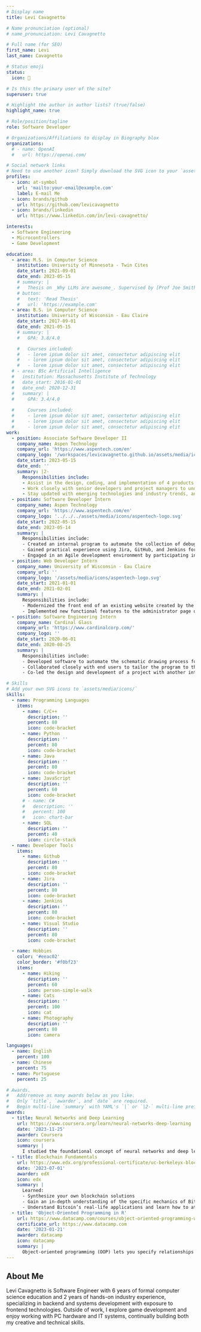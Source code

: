 ```yaml
---
# Display name
title: Levi Cavagnetto

# Name pronunciation (optional)
# name_pronunciation: Levi Cavagnetto

# Full name (for SEO)
first_name: Levi
last_name: Cavagnetto

# Status emoji
status:
  icon: 🥾

# Is this the primary user of the site?
superuser: true

# Highlight the author in author lists? (true/false)
highlight_name: true

# Role/position/tagline
role: Software Developer

# Organizations/Affiliations to display in Biography blox
organizations:
  # - name: OpenAI
  #   url: https://openai.com/

# Social network links
# Need to use another icon? Simply download the SVG icon to your `assets/media/icons/` folder.
profiles:
  - icon: at-symbol
    url: 'mailto:your-email@example.com'
    label: E-mail Me
  - icon: brands/github
    url: https://github.com/levicavagnetto
  - icon: brands/linkedin
    url: https://www.linkedin.com/in/levi-cavagnetto/

interests:
  - Software Engineering
  - Microcontrollers
  - Game Development

education:
  - area: M.S. in Computer Science
    institution: University of Minnesota - Twin Cites
    date_start: 2021-09-01
    date_end: 2023-05-15
    # summary: |
    #   Thesis on _Why LLMs are awesome_. Supervised by [Prof Joe Smith](https://example.com). Presented papers at 5 IEEE conferences with the contributions being published in 2 Springer journals.
    # button:
    #   text: 'Read Thesis'
    #   url: 'https://example.com'
  - area: B.S. in Computer Science
    institution: University of Wisconsin - Eau Claire
    date_start: 2017-09-01
    date_end: 2021-05-15
    # summary: |
    #   GPA: 3.8/4.0

    #   Courses included:
    #   - lorem ipsum dolor sit amet, consectetur adipiscing elit
    #   - lorem ipsum dolor sit amet, consectetur adipiscing elit
    #   - lorem ipsum dolor sit amet, consectetur adipiscing elit
  # - area: BSc Artificial Intelligence
  #   institution: Massachusetts Institute of Technology
  #   date_start: 2016-01-01
  #   date_end: 2020-12-31
  #   summary: |
  #     GPA: 3.4/4.0
      
  #     Courses included:
  #     - lorem ipsum dolor sit amet, consectetur adipiscing elit
  #     - lorem ipsum dolor sit amet, consectetur adipiscing elit
  #     - lorem ipsum dolor sit amet, consectetur adipiscing elit
work:
  - position: Associate Software Developer II
    company_name: Aspen Technology
    company_url: 'https://www.aspentech.com/en'
    company_logo: '/workspaces/levicavagnetto.github.io/assets/media/icons/aspentech-logo.svg'
    date_start: 2023-05-15
    date_end: ''
    summary: |2-
      Responsibilities include:
      - Assist in the design, coding, and implementation of 4 products within AspenTech’s digital grid management solution.
      - Work closely with senior developers and project managers to understand project requirements, contribute to project planning, and deliver approximately 3 new features per year.
      - Stay updated with emerging technologies and industry trends, and actively seek opportunities for professional growth and skill enhancement at my company.
  - position: Software Developer Intern
    company_name: Aspen Technology
    company_url: 'https://www.aspentech.com/en'
    company_logo: '../../../assets/media/icons/aspentech-logo.svg'
    date_start: 2022-05-15
    date_end: 2023-05-14
    summary: |
      Responsibilities include:
      - Created an internal program to automate the collection of debug information from over 100 customer servers, streamlining one part of the debugging process.
      - Gained practical experience using Jira, GitHub, and Jenkins for project management, version control, and continuous integration, while actively exploring new programming techniques and best practices.
      - Engaged in an Agile development environment by participating in daily stand-ups, sprint planning, and retrospectives, contributing to iterative project cycles and team collaboration.
  - position: Web Developer Intern
    company_name: University of Wisconsin - Eau Claire
    company_url: ''
    company_logo: '/assets/media/icons/aspentech-logo.svg'
    date_start: 2021-01-01
    date_end: 2021-02-01
    summary: |
      Responsibilities include:
      - Modernized the front end of an existing website created by the career services department, used for connecting students with UW Eau Claire alumni.
      - Implemented new functional features to the administrator page of the website.
  - position: Software Engineering Intern
    company_name: Cardinal Glass
    company_url: 'https://www.cardinalcorp.com/'
    company_logo: ''
    date_start: 2020-06-01
    date_end: 2020-08-25
    summary: |
      Responsibilities include:
      - Developed software to automate the schematic drawing process for window frames, which is now used across 4 Cardinal Glass plants. This tool saves 5-7 hours of work each week.
      - Collaborated closely with end users to tailor the program to their specific workflow requirements, ensuring it met their needs effectively.
      - Co-led the design and development of a project with another intern, working independently from initial concept to final implementation based on specified end goals, demonstrating strong problem-solving and self-management skills.

# Skills
# Add your own SVG icons to `assets/media/icons/`
skills:
  - name: Programming Languages
    items:
      - name: C/C++
        description: ''
        percent: 80
        icon: code-bracket
      - name: Python
        description: ''
        percent: 80
        icon: code-bracket
      - name: Java
        description: ''
        percent: 80
        icon: code-bracket
      - name: JavaScript
        description: ''
        percent: 60
        icon: code-bracket
      # - name: C#
      #   description: ''
      #   percent: 100
      #   icon: chart-bar
      - name: SQL
        description: ''
        percent: 40
        icon: circle-stack
  - name: Developer Tools
    items:
      - name: Github
        description: ''
        percent: 80
        icon: code-bracket
      - name: Jira
        description: ''
        percent: 80
        icon: code-bracket
      - name: Jenkins
        description: ''
        percent: 80
        icon: code-bracket
      - name: Visual Studio
        description: ''
        percent: 80
        icon: code-bracket

  - name: Hobbies
    color: '#eeac02'
    color_border: '#f0bf23'
    items:
      - name: Hiking
        description: ''
        percent: 60
        icon: person-simple-walk
      - name: Cats
        description: ''
        percent: 100
        icon: cat
      - name: Photography
        description: ''
        percent: 80
        icon: camera

languages:
  - name: English
    percent: 100
  - name: Chinese
    percent: 75
  - name: Portuguese
    percent: 25

# Awards.
#   Add/remove as many awards below as you like.
#   Only `title`, `awarder`, and `date` are required.
#   Begin multi-line `summary` with YAML's `|` or `|2-` multi-line prefix and indent 2 spaces below.
awards:
  - title: Neural Networks and Deep Learning
    url: https://www.coursera.org/learn/neural-networks-deep-learning
    date: '2023-11-25'
    awarder: Coursera
    icon: coursera
    summary: |
      I studied the foundational concept of neural networks and deep learning. By the end, I was familiar with the significant technological trends driving the rise of deep learning; build, train, and apply fully connected deep neural networks; implement efficient (vectorized) neural networks; identify key parameters in a neural network’s architecture; and apply deep learning to your own applications.
  - title: Blockchain Fundamentals
    url: https://www.edx.org/professional-certificate/uc-berkeleyx-blockchain-fundamentals
    date: '2023-07-01'
    awarder: edX
    icon: edx
    summary: |
      Learned:
      - Synthesize your own blockchain solutions
      - Gain an in-depth understanding of the specific mechanics of Bitcoin
      - Understand Bitcoin’s real-life applications and learn how to attack and destroy Bitcoin, Ethereum, smart contracts and Dapps, and alternatives to Bitcoin’s Proof-of-Work consensus algorithm
  - title: 'Object-Oriented Programming in R'
    url: https://www.datacamp.com/courses/object-oriented-programming-with-s3-and-r6-in-r
    certificate_url: https://www.datacamp.com
    date: '2023-01-21'
    awarder: datacamp
    icon: datacamp
    summary: |
      Object-oriented programming (OOP) lets you specify relationships between functions and the objects that they can act on, helping you manage complexity in your code. This is an intermediate level course, providing an introduction to OOP, using the S3 and R6 systems. S3 is a great day-to-day R programming tool that simplifies some of the functions that you write. R6 is especially useful for industry-specific analyses, working with web APIs, and building GUIs.
---
```


## About Me

Levi Cavagnetto is Software Engineer with 6 years of formal computer science education and 2 years of hands-on industry experience, specializing in backend and systems development with exposure to frontend technologies. Outside of work, I explore game development and enjoy working with PC hardware and IT systems, continually building both my creative and technical skills.
